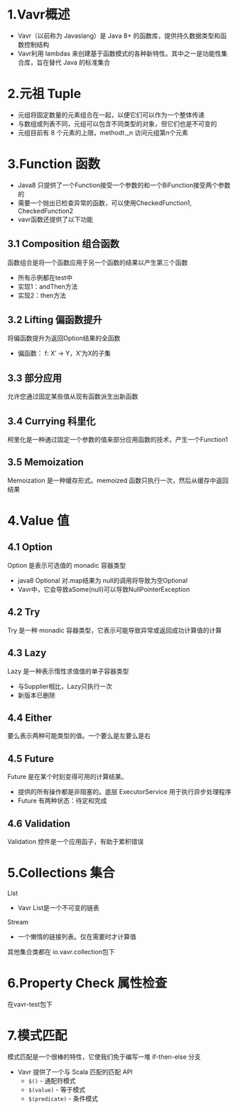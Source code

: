 # 1.Vavr概述
- Vavr（以前称为 Javaslang）是 Java 8+ 的函数库，提供持久数据类型和函数控制结构
- Vavr利用 lambdas 来创建基于函数模式的各种新特性。其中之一是功能性集合库，旨在替代 Java 的标准集合

# 2.元祖 Tuple
- 元组将固定数量的元素组合在一起，以便它们可以作为一个整体传递
- 与数组或列表不同，元组可以包含不同类型的对象，但它们也是不可变的
- 元组目前有 8 个元素的上限，methodt._n 访问元组第n个元素

# 3.Function 函数
- Java8 只提供了一个Function接受一个参数的和一个BiFunction接受两个参数的
- 需要一个抛出已检查异常的函数，可以使用CheckedFunction1, CheckedFunction2
- vavr函数还提供了以下功能

## 3.1 Composition 组合函数
函数组合是将一个函数应用于另一个函数的结果以产生第三个函数
- 所有示例都在test中
- 实现1：andThen方法
- 实现2：then方法

## 3.2 Lifting 偏函数提升
将偏函数提升为返回Option结果的全函数
- 偏函数： f: X′ → Y，X′为X的子集

## 3.3 部分应用
允许您通过固定某些值从现有函数派生出新函数

## 3.4 Currying 科里化
柯里化是一种通过固定一个参数的值来部分应用函数的技术，产生一个Function1

## 3.5 Memoization
Memoization 是一种缓存形式。memoized 函数只执行一次，然后从缓存中返回结果

# 4.Value 值
## 4.1 Option
Option 是表示可选值的 monadic 容器类型
- java8 Optional 对.map结果为 null的调用将导致为空Optional
- Vavr中，它会导致aSome(null)可以导致NullPointerException

## 4.2 Try
Try 是一种 monadic 容器类型，它表示可能导致异常或返回成功计算值的计算

## 4.3 Lazy
Lazy 是一种表示惰性求值值的单子容器类型
- 与Supplier相比，Lazy只执行一次
- 新版本已删除

## 4.4 Either
要么表示两种可能类型的值。一个要么是左要么是右

## 4.5 Future 
Future 是在某个时刻变得可用的计算结果。
- 提供的所有操作都是非阻塞的。底层 ExecutorService 用于执行异步处理程序
- Future 有两种状态：待定和完成

## 4.6 Validation
Validation 控件是一个应用函子，有助于累积错误

# 5.Collections 集合
List
- Vavr List是一个不可变的链表

Stream
- 一个懒惰的链接列表。仅在需要时才计算值

其他集合类都在 io.vavr.collection包下

# 6.Property Check 属性检查
在vavr-test包下

# 7.模式匹配
模式匹配是一个很棒的特性，它使我们免于编写一堆 if-then-else 分支
- Vavr 提供了一个与 Scala 匹配的匹配 API
    - `$()` - 通配符模式
    - `$(value)` - 等于模式
    - `$(predicate)` - 条件模式

